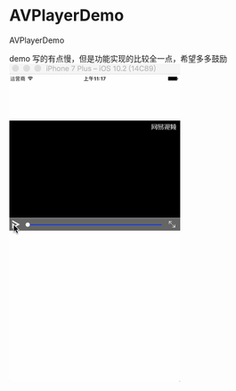 # AVPlayerDemo
AVPlayerDemo

demo 写的有点慢，但是功能实现的比较全一点，希望多多鼓励
![image](https://github.com/bajiebuku/AVPlayerDemo/blob/master/gif.gif)
